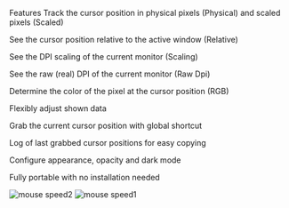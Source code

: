 Features Track the cursor position in physical pixels (Physical) and scaled pixels (Scaled)

See the cursor position relative to the active window (Relative)

See the DPI scaling of the current monitor (Scaling)

See the raw (real) DPI of the current monitor (Raw Dpi)

Determine the color of the pixel at the cursor position (RGB)

Flexibly adjust shown data

Grab the current cursor position with global shortcut

Log of last grabbed cursor positions for easy copying

Configure appearance, opacity and dark mode

Fully portable with no installation needed

![mouse speed2](https://github.com/Apsowix/Web-technology.1/assets/157382099/1ad45a42-9d2b-4003-b9e1-31827a3afed7)
![mouse speed1](https://github.com/Apsowix/Web-technology.1/assets/157382099/af669ff1-02a3-4812-bc0b-962f38595353)
